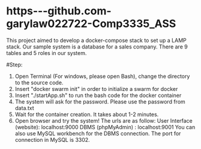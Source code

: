 # https---github.com-garylaw022722-Comp3335_ASS

This project aimed to develop a docker-compose stack to set up a LAMP stack.
Our sample system is a database for a sales company.
There are 9 tables and 5 roles in our system.


#Step:
1. Open Terminal (For windows, please open Bash), change the directory to the source code.
2. Insert "docker swarm init" in order to initialize a swarm for docker
3. Insert "./startApp.sh" to run the bash code for the docker container
4. The system will ask for the password. Please use the password from data.txt
5. Wait for the container creation. It takes about 1-2 minutes.
6. Open browser and try the system! The urls are as follow:
    User Interface (website): localhost:9000
    DBMS (phpMyAdmin) : localhost:9001
    You can also use MySQL workbench for the DBMS connection.
    The port for connection in MySQL is 3302.
